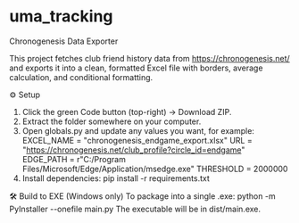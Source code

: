 # uma_tracking

Chronogenesis Data Exporter

This project fetches club friend history data from https://chronogenesis.net/ and exports it into a clean, formatted Excel file with borders, average calculation, and conditional formatting.

⚙️ Setup

1. Click the green Code button (top-right) → Download ZIP.
2. Extract the folder somewhere on your computer.
3. Open globals.py and update any values you want, for example:
   EXCEL_NAME = "chronogenesis_endgame_export.xlsx"
   URL = "https://chronogenesis.net/club_profile?circle_id=endgame"
   EDGE_PATH = r"C:/Program Files/Microsoft/Edge/Application/msedge.exe"
   THRESHOLD = 2000000
4. Install dependencies:
   pip install -r requirements.txt

🛠 Build to EXE (Windows only)
To package into a single .exe:
python -m PyInstaller --onefile main.py
The executable will be in dist/main.exe.
